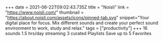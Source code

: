 +++
date = 2021-06-22T09:02:43.735Z
title = "Noisli"
link = "https://www.noisli.com/"
thumbnail = "https://about.noisli.com/assets/icons/pinned-tab.svg"
snippet="Your digital place for focus. Mix different sounds and create your perfect sound environment to work, study and relax."
tags = ["productivity"]
+++
16 sounds
1.5 hrs/day streaming
3 curated Playlists
Save up to 5 Favorites
